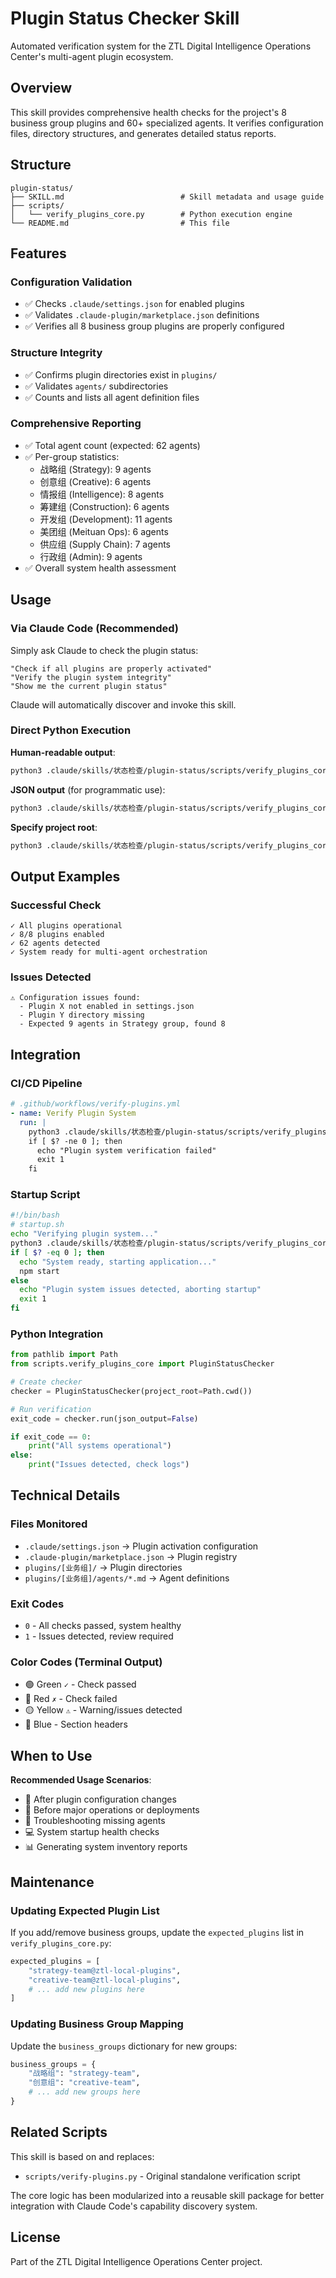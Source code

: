 # Plugin Status Checker Skill

Automated verification system for the ZTL Digital Intelligence Operations Center's multi-agent plugin ecosystem.

## Overview

This skill provides comprehensive health checks for the project's 8 business group plugins and 60+ specialized agents. It verifies configuration files, directory structures, and generates detailed status reports.

## Structure

```
plugin-status/
├── SKILL.md                          # Skill metadata and usage guide
├── scripts/
│   └── verify_plugins_core.py        # Python execution engine
└── README.md                         # This file
```

## Features

### Configuration Validation
- ✅ Checks `.claude/settings.json` for enabled plugins
- ✅ Validates `.claude-plugin/marketplace.json` definitions
- ✅ Verifies all 8 business group plugins are properly configured

### Structure Integrity
- ✅ Confirms plugin directories exist in `plugins/`
- ✅ Validates `agents/` subdirectories
- ✅ Counts and lists all agent definition files

### Comprehensive Reporting
- ✅ Total agent count (expected: 62 agents)
- ✅ Per-group statistics:
  - 战略组 (Strategy): 9 agents
  - 创意组 (Creative): 6 agents
  - 情报组 (Intelligence): 8 agents
  - 筹建组 (Construction): 6 agents
  - 开发组 (Development): 11 agents
  - 美团组 (Meituan Ops): 6 agents
  - 供应组 (Supply Chain): 7 agents
  - 行政组 (Admin): 9 agents
- ✅ Overall system health assessment

## Usage

### Via Claude Code (Recommended)

Simply ask Claude to check the plugin status:

```
"Check if all plugins are properly activated"
"Verify the plugin system integrity"
"Show me the current plugin status"
```

Claude will automatically discover and invoke this skill.

### Direct Python Execution

**Human-readable output**:
```bash
python3 .claude/skills/状态检查/plugin-status/scripts/verify_plugins_core.py
```

**JSON output** (for programmatic use):
```bash
python3 .claude/skills/状态检查/plugin-status/scripts/verify_plugins_core.py --json
```

**Specify project root**:
```bash
python3 .claude/skills/状态检查/plugin-status/scripts/verify_plugins_core.py --project-root /path/to/project
```

## Output Examples

### Successful Check
```
✓ All plugins operational
✓ 8/8 plugins enabled
✓ 62 agents detected
✓ System ready for multi-agent orchestration
```

### Issues Detected
```
⚠ Configuration issues found:
  - Plugin X not enabled in settings.json
  - Plugin Y directory missing
  - Expected 9 agents in Strategy group, found 8
```

## Integration

### CI/CD Pipeline
```yaml
# .github/workflows/verify-plugins.yml
- name: Verify Plugin System
  run: |
    python3 .claude/skills/状态检查/plugin-status/scripts/verify_plugins_core.py
    if [ $? -ne 0 ]; then
      echo "Plugin system verification failed"
      exit 1
    fi
```

### Startup Script
```bash
#!/bin/bash
# startup.sh
echo "Verifying plugin system..."
python3 .claude/skills/状态检查/plugin-status/scripts/verify_plugins_core.py
if [ $? -eq 0 ]; then
  echo "System ready, starting application..."
  npm start
else
  echo "Plugin system issues detected, aborting startup"
  exit 1
fi
```

### Python Integration
```python
from pathlib import Path
from scripts.verify_plugins_core import PluginStatusChecker

# Create checker
checker = PluginStatusChecker(project_root=Path.cwd())

# Run verification
exit_code = checker.run(json_output=False)

if exit_code == 0:
    print("All systems operational")
else:
    print("Issues detected, check logs")
```

## Technical Details

### Files Monitored
- `.claude/settings.json` → Plugin activation configuration
- `.claude-plugin/marketplace.json` → Plugin registry
- `plugins/[业务组]/` → Plugin directories
- `plugins/[业务组]/agents/*.md` → Agent definitions

### Exit Codes
- `0` - All checks passed, system healthy
- `1` - Issues detected, review required

### Color Codes (Terminal Output)
- 🟢 Green `✓` - Check passed
- 🔴 Red `✗` - Check failed
- 🟡 Yellow `⚠` - Warning/issues detected
- 🔵 Blue - Section headers

## When to Use

**Recommended Usage Scenarios**:
- 🔧 After plugin configuration changes
- 🚀 Before major operations or deployments
- 🐛 Troubleshooting missing agents
- 💻 System startup health checks
- 📊 Generating system inventory reports

## Maintenance

### Updating Expected Plugin List

If you add/remove business groups, update the `expected_plugins` list in `verify_plugins_core.py`:

```python
expected_plugins = [
    "strategy-team@ztl-local-plugins",
    "creative-team@ztl-local-plugins",
    # ... add new plugins here
]
```

### Updating Business Group Mapping

Update the `business_groups` dictionary for new groups:

```python
business_groups = {
    "战略组": "strategy-team",
    "创意组": "creative-team",
    # ... add new groups here
}
```

## Related Scripts

This skill is based on and replaces:
- `scripts/verify-plugins.py` - Original standalone verification script

The core logic has been modularized into a reusable skill package for better integration with Claude Code's capability discovery system.

## License

Part of the ZTL Digital Intelligence Operations Center project.
